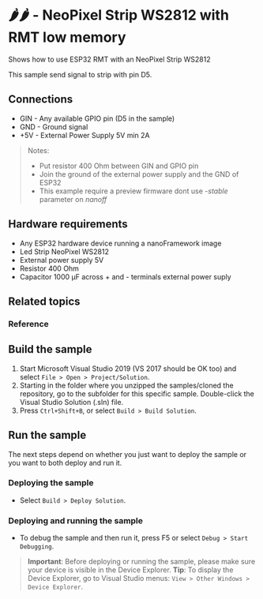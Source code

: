 # 🌶️🌶️ - NeoPixel Strip WS2812 with RMT low memory

Shows how to use ESP32 RMT with an NeoPixel Strip WS2812

This sample send signal to strip with pin D5.

## Connections

- GIN -  Any available GPIO pin (D5 in the sample)
- GND -  Ground signal  
- +5V - External Power Supply 5V min 2A  

> Notes:
>
>- Put resistor 400 Ohm between GIN and GPIO pin
>- Join the ground of the external power supply and the GND of ESP32
>- This example require a preview firmware dont use *-stable* parameter on *nanoff*

## Hardware requirements

- Any ESP32 hardware device running a nanoFramework image
- Led Strip NeoPixel WS2812
- External power supply 5V
- Resistor 400 Ohm
- Capacitor 1000 µF across + and - terminals external power suply

## Related topics

### Reference

## Build the sample

1. Start Microsoft Visual Studio 2019 (VS 2017 should be OK too) and select `File > Open > Project/Solution`.
1. Starting in the folder where you unzipped the samples/cloned the repository, go to the subfolder for this specific sample. Double-click the Visual Studio Solution (.sln) file.
1. Press `Ctrl+Shift+B`, or select `Build > Build Solution`.

## Run the sample

The next steps depend on whether you just want to deploy the sample or you want to both deploy and run it.

### Deploying the sample

- Select `Build > Deploy Solution`.

### Deploying and running the sample

- To debug the sample and then run it, press F5 or select `Debug > Start Debugging`.

> **Important**: Before deploying or running the sample, please make sure your device is visible in the Device Explorer.
> **Tip**: To display the Device Explorer, go to Visual Studio menus: `View > Other Windows > Device Explorer`.
